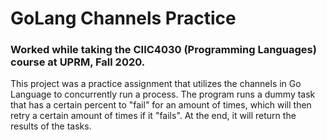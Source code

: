 # GoLang Channels Practice
### Worked while taking the CIIC4030 (Programming Languages) course at UPRM, Fall 2020.

This project was a practice assignment that utilizes the channels in Go Language to concurrently run a process. The program runs a dummy task that has a certain percent to "fail" for an amount of times, which will then retry a certain amount of times if it "fails". At the end, it will return the results of the tasks.
